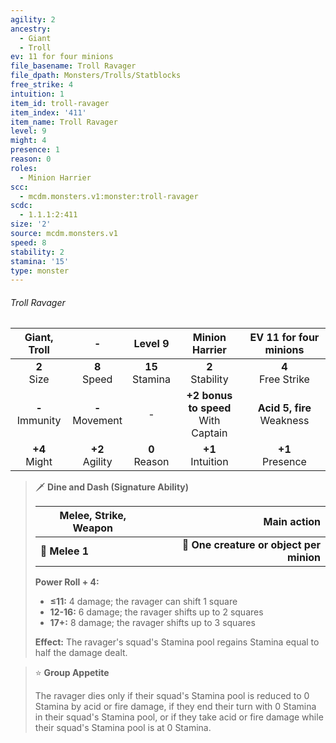 ```yaml
---
agility: 2
ancestry:
  - Giant
  - Troll
ev: 11 for four minions
file_basename: Troll Ravager
file_dpath: Monsters/Trolls/Statblocks
free_strike: 4
intuition: 1
item_id: troll-ravager
item_index: '411'
item_name: Troll Ravager
level: 9
might: 4
presence: 1
reason: 0
roles:
  - Minion Harrier
scc:
  - mcdm.monsters.v1:monster:troll-ravager
scdc:
  - 1.1.1:2:411
size: '2'
source: mcdm.monsters.v1
speed: 8
stability: 2
stamina: '15'
type: monster
---
```


###### Troll Ravager

|    Giant, Troll     |          -          |       Level 9       |             Minion Harrier              |     EV 11 for four minions     |
| :-----------------: | :-----------------: | :-----------------: | :-------------------------------------: | :----------------------------: |
|   **2**<br/> Size   |  **8**<br/> Speed   | **15**<br/> Stamina |          **2**<br/> Stability           |     **4**<br/> Free Strike     |
| **-**<br/> Immunity | **-**<br/> Movement |          -          | **+2 bonus to speed**<br/> With Captain | **Acid 5, fire**<br/> Weakness |
|  **+4**<br/> Might  | **+2**<br/> Agility |  **0**<br/> Reason  |          **+1**<br/> Intuition          |      **+1**<br/> Presence      |

<!-- -->
> 🗡 **Dine and Dash (Signature Ability)**
>
> | **Melee, Strike, Weapon** |                          **Main action** |
> | ------------------------- | ---------------------------------------: |
> | **📏 Melee 1**            | **🎯 One creature or object per minion** |
>
> **Power Roll + 4:**
>
> - **≤11:** 4 damage; the ravager can shift 1 square
> - **12-16:** 6 damage; the ravager shifts up to 2 squares
> - **17+:** 8 damage; the ravager shifts up to 3 squares
>
> **Effect:** The ravager's squad's Stamina pool regains Stamina equal to half the damage dealt.

<!-- -->
> ⭐️ **Group Appetite**
>
> The ravager dies only if their squad's Stamina pool is reduced to 0 Stamina by acid or fire damage, if they end their turn with 0 Stamina in their squad's Stamina pool, or if they take acid or fire damage while their squad's Stamina pool is at 0 Stamina.
